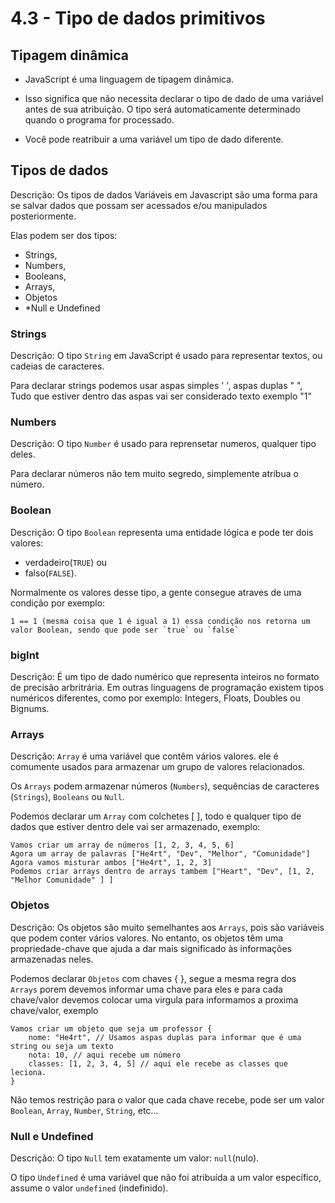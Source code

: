 # 4.3 - Tipo de dados primitivos

## Tipagem dinâmica

- JavaScript é uma linguagem de tipagem dinâmica.

- Isso significa que não necessita declarar o tipo de dado de uma variável antes de sua atribuição. O tipo será automaticamente determinado quando o programa for processado. 

- Você pode reatribuir a uma variável um tipo de dado diferente.

## Tipos de dados

Descrição: Os tipos de dados Variáveis em Javascript são uma forma para se salvar dados que possam ser acessados e/ou manipulados posteriormente.

Elas podem ser dos tipos:

- Strings,
- Numbers,
- Booleans,
- Arrays,
- Objetos
- *Null e Undefined


### Strings

Descrição: O tipo `String` em JavaScript é usado para representar textos, ou cadeias de caracteres.

Para declarar strings podemos usar aspas simples ' ', aspas duplas " ", Tudo que estiver dentro das aspas vai ser considerado texto exemplo "1" 



### Numbers

Descrição: O tipo `Number` é usado para reprensetar numeros, qualquer tipo deles.

Para declarar números não tem muito segredo, simplemente atribua o número.

### Boolean

Descrição: O tipo `Boolean` representa uma entidade lógica e pode ter dois valores:

- verdadeiro(`TRUE`) ou
- falso(`FALSE`).

Normalmente os valores desse tipo, a gente consegue atraves de uma condição por exemplo: 
    
    1 == 1 (mesma coisa que 1 é igual a 1) essa condição nos retorna um valor Boolean, sendo que pode ser `true` ou `false`

### bigInt

Descrição: É um tipo de dado numérico que representa inteiros no formato de precisão arbritrária. Em outras linguagens de programação existem tipos numéricos diferentes, como por exemplo: Integers, Floats, Doubles ou Bignums.

###

### Arrays

Descrição: `Array` é uma variável ​​que contêm vários valores. ele é comumente usados ​​para armazenar um grupo de valores relacionados.

Os `Arrays` podem armazenar números (`Numbers`), sequências de caracteres (`Strings`), `Booleans` ou `Null`.

Podemos declarar um `Array` com colchetes [ ], todo e qualquer tipo de dados que estiver dentro dele vai ser armazenado, exemplo:

    Vamos criar um array de números [1, 2, 3, 4, 5, 6]
    Agora um array de palavras ["He4rt", "Dev", "Melhor", "Comunidade"]
    Agora vamos misturar ambos ["He4rt", 1, 2, 3]
    Podemos criar arrays dentro de arrays tambem ["Heart", "Dev", [1, 2, "Melhor Comunidade" ] ]

### Objetos

Descrição: Os objetos são muito semelhantes aos `Arrays`, pois são variáveis ​​que podem conter vários valores.
No entanto, os objetos têm uma propriedade-chave que ajuda a dar mais significado às informações armazenadas neles.

Podemos declarar `Objetos` com chaves { }, segue a mesma regra dos `Arrays` porem devemos informar uma chave para eles e para cada chave/valor devemos colocar uma virgula para informamos a proxima chave/valor, exemplo

    Vamos criar um objeto que seja um professor {
        nome: "He4rt", // Usamos aspas duplas para informar que é uma string ou seja um texto
        nota: 10, // aqui recebe um número
        classes: [1, 2, 3, 4, 5] // aqui ele recebe as classes que leciona.
    }

Não temos restrição para o valor que cada chave recebe, pode ser um valor `Boolean`, `Array`, `Number`, `String`, etc...

### Null e Undefined

Descrição: O tipo `Null` tem exatamente um valor: `null`(nulo).

O tipo `Undefined` é uma variável que não foi atribuída a um valor específico, assume o valor `undefined` (indefinido).
